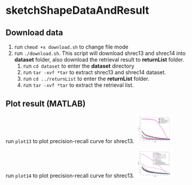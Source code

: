 # sketchShapeDataAndResult

## Download data
1. run `chmod +x download.sh` to change file mode 
2. run `./download.sh`. This script will download shrec13 and shrec14 into **dataset** folder, also download the retrieval result to **returnList** folder.
    1. run `cd dataset` to enter the **dataset** directory
    2. run `tar -xvf *tar` to extract shrec13 and shrec14 dataset.
    3. run `cd ../returnList` to enter the **returnList** folder.
    4. run `tar -xvf *tar` to extract the retrieval list.

## Plot result (MATLAB)
run `plot13` to plot precision-recall curve for shrec13.
<img src="PR_CURVE_13.jpg" alt="Precision recall curve for shrec13" style="width:100px;"/>

run `plot14` to plot precision-recall curve for shrec13.
<img src="PR_CURVE_14.jpg" alt="Precision recall curve for shrec14" style="width:100px;"/>

